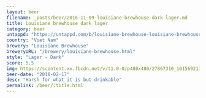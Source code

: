 ```yaml
---
layout: beer
filename: _posts/beer/2016-11-09-louisiane-brewhouse-dark-lager.md
title: Louisiane brewhouse dark lager
category: beer
untappd: "https://untappd.com/b/louisiane-brewhouse-louisiane-brewhouse-dark-lager/129294"
country: "Viet Nam"
brewery: "Louisiane Brewhouse"
breweryURL: "/brewery/louisiane-brewhouse.html"
style: "Lager - Dark"
score: 5.5
img: https://scontent.xx.fbcdn.net/v/t1.0-0/p480x480/27867316_10156021380178745_6298533291478471829_n.jpg?_nc_cat=108&_nc_oc=AQm0fyZJVHCwZU537tQciOwkJ_JlZILDyfhmLXesOpJAd0yg1M8Lu5hsQz-rgK8OxXA&_nc_ht=scontent.xx&oh=f85976856a594f63d5236883620879f1&oe=5DB7B0F4
beer-date: "2018-02-17"
desc: "Harsh for what it is but drinkable"
permalink: /beer/:title.html
---
```

